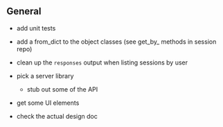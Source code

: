 ## General
- add unit tests
- add a from_dict to the object classes (see get_by_ methods in session repo)
- clean up the `responses` output when listing sessions by user


- pick a server library
    - stub out some of the API
- get some UI elements
- check the actual design doc

